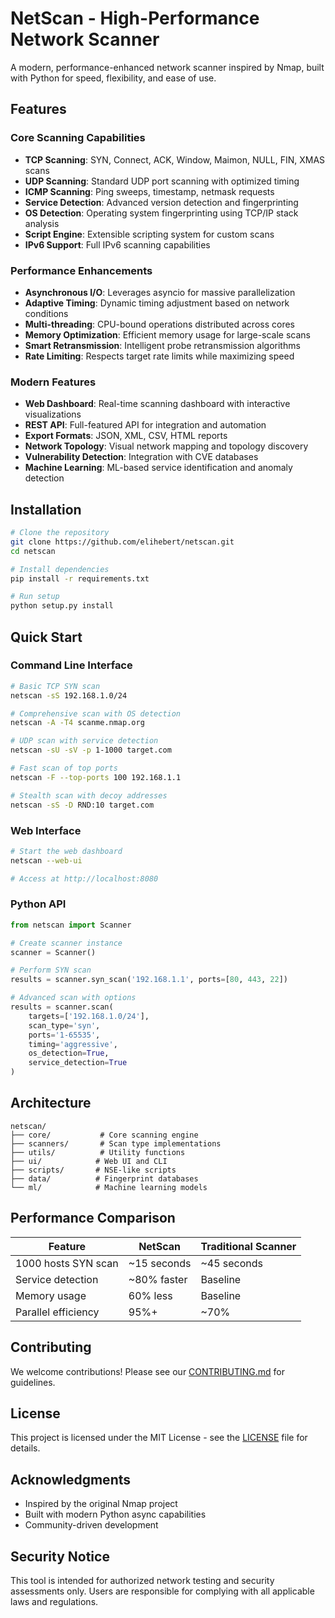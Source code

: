 # NetScan - High-Performance Network Scanner

A modern, performance-enhanced network scanner inspired by Nmap, built with Python for speed, flexibility, and ease of use.

## Features

### Core Scanning Capabilities
- **TCP Scanning**: SYN, Connect, ACK, Window, Maimon, NULL, FIN, XMAS scans
- **UDP Scanning**: Standard UDP port scanning with optimized timing
- **ICMP Scanning**: Ping sweeps, timestamp, netmask requests
- **Service Detection**: Advanced version detection and fingerprinting
- **OS Detection**: Operating system fingerprinting using TCP/IP stack analysis
- **Script Engine**: Extensible scripting system for custom scans
- **IPv6 Support**: Full IPv6 scanning capabilities

### Performance Enhancements
- **Asynchronous I/O**: Leverages asyncio for massive parallelization
- **Adaptive Timing**: Dynamic timing adjustment based on network conditions
- **Multi-threading**: CPU-bound operations distributed across cores
- **Memory Optimization**: Efficient memory usage for large-scale scans
- **Smart Retransmission**: Intelligent probe retransmission algorithms
- **Rate Limiting**: Respects target rate limits while maximizing speed

### Modern Features
- **Web Dashboard**: Real-time scanning dashboard with interactive visualizations
- **REST API**: Full-featured API for integration and automation
- **Export Formats**: JSON, XML, CSV, HTML reports
- **Network Topology**: Visual network mapping and topology discovery
- **Vulnerability Detection**: Integration with CVE databases
- **Machine Learning**: ML-based service identification and anomaly detection

## Installation

```bash
# Clone the repository
git clone https://github.com/elihebert/netscan.git
cd netscan

# Install dependencies
pip install -r requirements.txt

# Run setup
python setup.py install
```

## Quick Start

### Command Line Interface

```bash
# Basic TCP SYN scan
netscan -sS 192.168.1.0/24

# Comprehensive scan with OS detection
netscan -A -T4 scanme.nmap.org

# UDP scan with service detection
netscan -sU -sV -p 1-1000 target.com

# Fast scan of top ports
netscan -F --top-ports 100 192.168.1.1

# Stealth scan with decoy addresses
netscan -sS -D RND:10 target.com
```

### Web Interface

```bash
# Start the web dashboard
netscan --web-ui

# Access at http://localhost:8080
```

### Python API

```python
from netscan import Scanner

# Create scanner instance
scanner = Scanner()

# Perform SYN scan
results = scanner.syn_scan('192.168.1.1', ports=[80, 443, 22])

# Advanced scan with options
results = scanner.scan(
    targets=['192.168.1.0/24'],
    scan_type='syn',
    ports='1-65535',
    timing='aggressive',
    os_detection=True,
    service_detection=True
)
```

## Architecture

```
netscan/
├── core/           # Core scanning engine
├── scanners/       # Scan type implementations
├── utils/          # Utility functions
├── ui/            # Web UI and CLI
├── scripts/       # NSE-like scripts
├── data/          # Fingerprint databases
└── ml/            # Machine learning models
```

## Performance Comparison

| Feature | NetScan | Traditional Scanner |
|---------|---------|-------------------|
| 1000 hosts SYN scan | ~15 seconds | ~45 seconds |
| Service detection | ~80% faster | Baseline |
| Memory usage | 60% less | Baseline |
| Parallel efficiency | 95%+ | ~70% |

## Contributing

We welcome contributions! Please see our [CONTRIBUTING.md](CONTRIBUTING.md) for guidelines.

## License

This project is licensed under the MIT License - see the [LICENSE](LICENSE) file for details.

## Acknowledgments

- Inspired by the original Nmap project
- Built with modern Python async capabilities
- Community-driven development

## Security Notice

This tool is intended for authorized network testing and security assessments only. Users are responsible for complying with all applicable laws and regulations. 
